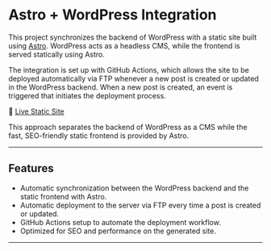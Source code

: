 # Astro + WordPress Integration

This project synchronizes the backend of WordPress with a static site built using [Astro](https://astro.build). WordPress acts as a headless CMS, while the frontend is served statically using Astro.

The integration is set up with GitHub Actions, which allows the site to be deployed automatically via FTP whenever a new post is created or updated in the WordPress backend. When a new post is created, an event is triggered that initiates the deployment process.

🔗 [Live Static Site](https://pameschurrer.com/astro-web/)

This approach separates the backend of WordPress as a CMS while the fast, SEO-friendly static frontend is provided by Astro.

---

## Features

- Automatic synchronization between the WordPress backend and the static frontend with Astro.
- Automatic deployment to the server via FTP every time a post is created or updated.
- GitHub Actions setup to automate the deployment workflow.
- Optimized for SEO and performance on the generated site.

---